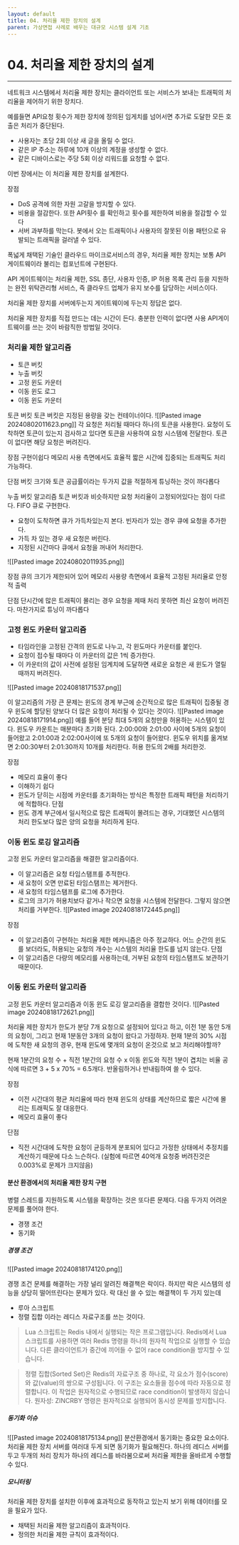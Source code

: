 ```yaml
---
layout: default
title: 04. 처리율 제한 장치의 설계
parent: 가상면접 사례로 배우는 대규모 시스템 설계 기초
---
```

# 04. 처리율 제한 장치의 설계
---


네트워크 시스템에서 처리율 제한 장치는 클라이언트 또는 서비스가 보내는 트래픽의 처리율을 제어하기 위한 장치다.

예를들면 API요청 횟수가 제한 장치에 정의된 임게치를 넘어서면 추가로 도달한 모든 호출은 처리가 중단된다.

- 사용자는 초당 2회 이상 새 글을 올릴 수 없다.
- 같은 IP 주소는 하루에 10개 이상의 계정을 생성할 수 없다.
- 같은 디바이스로는 주당 5회 이상 리워드를 요청할 수 없다.

이번 장에서는 이 처리율 제한 장치를 설계한다.

장점
- DoS 공격에 의한 자원 고갈을 방지할 수 있다.
- 비용을 절감한다. 또한 API횟수 를 확인하고 횟수를 제한하여 비용을 절감할 수 있다
- 서버 과부하를 막는다. 봇에서 오는 트래픽이나 사용자의 잘못된 이용 패턴으로 유발되는 트래픽을 걸러낼 수 있다.

폭넓게 채택된 기술인 클라우드 마이크로서비스의 경우, 처리율 제한 장치는 보통 API 게이트웨이라 불리는 컴포넌트에 구현된다.

API 게이트웨이는 처리율 제한, SSL 종단, 사용자 인증, IP 허용 목록 관리 등을 지원하는 완전 위탁관리형 서비스, 즉 클라우드 업체가 유지 보수를 담당하는 서비스이다.

처리율 제한 장치를 서버에두는지 게이트웨이에 두는지 정답은 없다.

처리율 제한 장치를 직접 만드는 데는 시간이 든다. 충분한 인력이 없다면 사용 API게이트웨이를 쓰는 것이 바람직한 방법일 것이다.

### 처리율 제한 알고리즘
- 토큰 버킷
- 누출 버킷
- 고정 윈도 카운터
- 이동 윈도 로그
- 이동 윈도 카운터

토큰 버킷
토큰 버킷은 지정된 용량을 갖는 컨테이너이다.
![[Pasted image 20240802011623.png]]
각 요청은 처리될 때마다 하나의 토큰을 사용한다. 요청이 도착하면 토큰이 있는지 검사하고 있다면 토큰을 사용하여 요청 시스템에 전달한다. 토큰이 없다면 해당 요청은 버려진다.


장점
구현이쉽다
메모리 사용 측면에서도 효율적
짧은 시간에 집중되는 트래픽도 처리 가능하다.

단점
버킷 크기와 토큰 공급률이라는 두가지 값을 적절하게 튜닝하는 것이 까다롭다


누출 버킷 알고리즘
토큰 버킷과 비슷하지만 요청 처리율이 고정되어있다는 점이 다르다.
FIFO 큐로 구현한다.

- 요청이 도착하면 큐가 가득차있는지 본다. 빈자리가 있는 경우 큐에 요청을 추가한다.
- 가득 차 있는 경우 새 요청은 버린다.
- 지정된 시간마다 큐에서 요청을 꺼내어 처리한다.

![[Pasted image 20240802011935.png]]

장점
큐의 크기가 제한되어 있어 메모리 사용량 측면에서 효율적
고정된 처리율로 안정적 출력

단점
단시간에 많은 트래픽이 몰리는 경우 요청을 제때 처리 못하면 최신 요청이 버려진다.
마찬가지로 튜닝이 까다롭다

### 고정 윈도 카운터 알고리즘

- 타임라인을 고정된 간격의 윈도로 나누고, 각 윈도마다 카운터를 붙인다.
- 요청이 접수될 때마다 이 카운터의 값은 1씩 증가한다.
- 이 카운터의 값이 사전에 설정된 임계치에 도달하면 새로운 요청은 새 윈도가 열릴 때까지 버려진다.

![[Pasted image 20240818171537.png]]

이 알고리즘의 가장 큰 문제는 윈도의 경계 부근에 순간적으로 많은 트래픽이 집중될 경우 윈도에 할당된 양보다 더 많은 요청이 처리될 수 있다는 것이다.
![[Pasted image 20240818171914.png]]
예를 들어 분당 최대 5개의 요청만을 허용하는 시스템이 있다. 윈도우 카운트는 매분마다 초기화 된다. 2:00:00와 2:01:00 사이에 5개의 요청이 들어왔고 2:01:00과 2:02:00사이에 또 5개의 요청이 들어왔다. 윈도우 위치를 옮겨보면 2:00:30부터 2:01:30까지 10개를 처리한다. 허용 한도의 2배를 처리한것.

장점
- 메모리 효율이 좋다
- 이해하기 쉽다
- 윈도가 닫히는 시점에 카운터를 초기화하는 방식은 특정한 트래픽 패턴을 처리하기에 적합하다.
단점
- 윈도 경계 부근에서 일시적으로 많은 트래픽이 몰려드는 경우, 기대했던 시스템의 처리 한도보다 많은 양의 요청을 처리하게 된다.

### 이동 윈도 로깅 알고리즘
고정 윈도 카운터 알고리즘을 해결한 알고리즘이다.

- 이 알고리즘은 요청 타임스탬프를 추적한다.
- 새 요청이 오면 만료된 타임스탬프는 제거한다.
- 새 요청의 타임스탬프를 로그에 추가한다.
- 로그의 크기가 허용치보다 같거나 작으면 요청을 시스템에 전달한다. 그렇지 않으면 처리를 거부한다.
![[Pasted image 20240818172445.png]]


장점
- 이 알고리즘이 구현하는 처리율 제한 메커니즘은 아주 정교하다. 어느 순간의 윈도를 보더라도, 허용되는 요청의 개수는 시스템의 처리율 한도를 넘지 않는다.
단점
- 이 알고리즘은 다량의 메모리를 사용하는데, 거부된 요청의 타임스탬프도 보관하기 때문이다.

### 이동 윈도 카운터 알고리즘
고정 윈도 카운터 알고리즘과 이동 윈도 로깅 알고리즘을 결합한 것이다.
![[Pasted image 20240818172621.png]]

처리율 제한 장치가 한도가 분당 7개 요청으로 설정되어 있다고 하고, 이전 1분 동안 5개의 요청이, 그리고 현재 1분동안 3개의 요청이 왔다고 가정하자.
현재 1분의 30% 시점에 도착한 새 요청의 경우, 현재 윈도에 몇개의 요청이 온것으로 보고 처리해야할까?

현재 1분간의 요청 수 + 직전 1분간의 요청 수 x 이동 윈도와 직전 1분이 겹치는 비율
공식에 따르면 3 + 5 x 70% = 6.5개다. 반올림하거나 반내림하여 쓸 수 있다.

장점
- 이전 시간대의 평균 처리율에 따라 현재 윈도의 상태를 계산하므로 짧은 시간에 몰리는 트래픽도 잘 대응한다.
- 메모리 효율이 좋다

단점
- 직전 시간대에 도착한 요청이 균등하게 분포되어 있다고 가정한 상태에서 추정치를 계산하기 때문에 다소 느슨하다. (실험에 따르면 40억개 요청중 버려진것은 0.003%로 문제가 크지않음)


#### 분산 환경에서의 처리율 제한 장치 구현
병렬 스레드를 지원하도록 시스템을 확장하는 것은 또다른 문제다.
다음 두가지 어려운 문제를 풀어야 한다.
- 경쟁 조건
- 동기화

##### 경쟁 조건
![[Pasted image 20240818174120.png]]

경쟁 조건 문제를 해결하는 가장 널리 알려진 해결책은 락이다.
하지만 락은 시스템의 성능을 상당히 떨어뜨린다는 문제가 있다.
락 대신 쓸 수 있는 해결책이 두 가지 있는데
- 루아 스크립트
- 정렬 집합
이라는 레디스 자료구조를 쓰는 것이다.

>Lua 스크립트는 Redis 내에서 실행되는 작은 프로그램입니다. Redis에서 Lua 스크립트를 사용하면 여러 Redis 명령을 하나의 원자적 작업으로 실행할 수 있습니다. 다른 클라이언트가 중간에 끼어들 수 없어 race condition을 방지할 수 있습니다.


> 정렬 집합(Sorted Set)은 Redis의 자료구조 중 하나로, 각 요소가 점수(score)와 값(value)의 쌍으로 구성됩니다. 이 구조는 요소들을 점수에 따라 자동으로 정렬합니다. 이 작업은 원자적으로 수행되므로 race condition이 발생하지 않습니다. 원자성: ZINCRBY 명령은 원자적으로 실행되어 동시성 문제를 방지합니다.



##### 동기화 이슈
![[Pasted image 20240818175134.png]]
분산환경에서 동기화는 중요한 요소이다. 처리율 제한 장치 서버를 여러대 두게 되면 동기화가 필요해진다. 하나의 레디스 서버를 두고 두개의 처리 장치가 하나의 레디스를 바라봄으로써 처리율 제한을 올바르게 수행할 수 있다.

##### 모니터링
처리율 제한 장치를 설치한 이후에 효과적으로 동작하고 있는지 보기 위해 데이터를 모을 필요가 있다.
- 채택된 처리율 제한 알고리즘이 효과적이다.
- 정의한 처리율 제한 규칙이 효과적이다.
